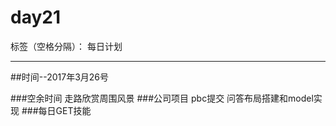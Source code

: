 # day21

标签（空格分隔）： 每日计划

---
##时间--2017年3月26号

###空余时间
走路欣赏周围风景
###公司项目
pbc提交  问答布局搭建和model实现
###每日GET技能


 